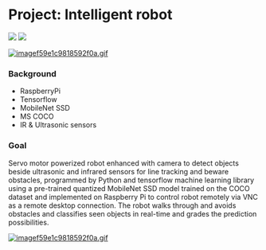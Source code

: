 # Project: Intelligent robot



<div>
<a href="https://gifyu.com/image/SHiIh"><img src="https://s8.gifyu.com/images/imagee81f58390eec4343.gif" border="0"/></a>
<a href="https://gifyu.com/image/SHi7o"><img src="https://s8.gifyu.com/images/detcce34c84e2111fe0.gif" border="0"/></a>
</div>


<a href="https://gifyu.com/image/SHC4H"><img src="https://s8.gifyu.com/images/imagef59e1c9818592f0a.md.gif" alt="imagef59e1c9818592f0a.gif" border="0" /></a>


### Background

* RaspberryPi 
* Tensorflow
* MobileNet SSD 
* MS COCO 
* IR & Ultrasonic sensors

### Goal

Servo motor powerized robot enhanced with camera to detect objects beside ultrasonic and infrared sensors for line tracking and beware obstacles, programmed by Python and tensorflow machine learning library using a pre-trained quantized MobileNet SSD model trained on the COCO dataset and implemented on Raspberry Pi to control robot remotely via VNC as a remote desktop connection. The robot walks through and avoids obstacles  and classifies seen objects in real-time and grades the prediction possibilities.


<a href="https://gifyu.com/image/SHC4H"><img src="https://s8.gifyu.com/images/imagef59e1c9818592f0a.md.gif" alt="imagef59e1c9818592f0a.gif" border="0" /></a>

